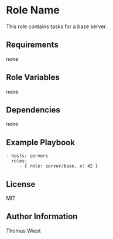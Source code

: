 Role Name
========

This role contains tasks for a base server.

Requirements
------------

none

Role Variables
--------------

none

Dependencies
------------

none

Example Playbook
-------------------------

    - hosts: servers
      roles:
         - { role: server/base, x: 42 }

License
-------

MIT

Author Information
------------------

Thomas Wiest
